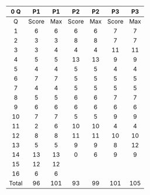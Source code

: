 0 Q|P1|P1|P2|P2|P3|P3
:---:|:---:|:---:|:---:|:---:|:---:|:---:
Q|Score|Max|Score|Max|Score|Max
1|6|6|6|6|7|7
2|3|3|8|8|7|7
3|3|4|4|4|11|11
4|5|5|13|13|9|9
5|4|4|5|5|4|4
6|7|7|5|5|5|5
7|4|4|5|5|5|5
8|5|5|6|6|7|7
9|6|6|6|6|6|6
10|7|7|5|5|9|9
11|2|6|10|10|4|4
12|8|8|11|11|10|10
13|5|5|9|9|8|12
14|13|13|0|6|9|9
15|12|12||||
16|6|6||||
Total|96|101|93|99|101|105
